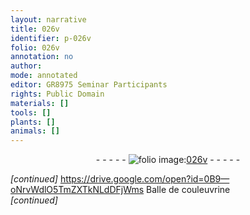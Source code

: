 ```yaml
---
layout: narrative
title: 026v
identifier: p-026v
folio: 026v
annotation: no
author:
mode: annotated
editor: GR8975 Seminar Participants
rights: Public Domain
materials: []
tools: []
plants: []
animals: []
---
```


<div class="folio" align="center">- - - - - <a href="http://gallica.bnf.fr/ark:/12148/btv1b10500001g/f58.item" target="_blank"><img src="https://cu-mkp.github.io/2017-workshop-edition/assets/photo-icon.png" alt="folio image: " style="display:inline-block; margin-bottom:-3px;"/>026v</a> - - - - - </div>  
 
*[continued]*
    https://drive.google.com/open?id=0B9—oNrvWdlO5TmZXTkNLdDFjWms Balle de couleuvrine  
*[continued]*
 
